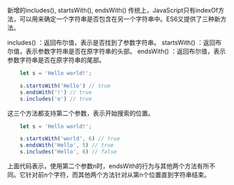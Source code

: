 新增的includes(), startsWith(), endsWith()
传统上，JavaScript只有indexOf方法，可以用来确定一个字符串是否包含在另一个字符串中。ES6又提供了三种新方法。

includes() ：返回布尔值，表示是否找到了参数字符串。
startsWith() ：返回布尔值，表示参数字符串是否在原字符串的头部。
endsWith() ：返回布尔值，表示参数字符串是否在原字符串的尾部。

```javascript
    let s = 'Hello world!';

    s.startsWith('Hello') // true
    s.endsWith('!') // true
    s.includes('o') // true
```
这三个方法都支持第二个参数，表示开始搜索的位置。
```javascript
    let s = 'Hello world!';

    s.startsWith('world', 6) // true
    s.endsWith('Hello', 5) // true
    s.includes('Hello', 6) // false
```
上面代码表示，使用第二个参数n时，endsWith的行为与其他两个方法有所不同。它针对前n个字符，而其他两个方法针对从第n个位置直到字符串结束。